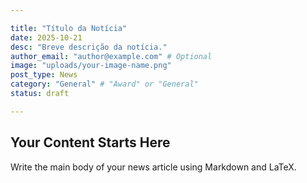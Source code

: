```yaml
---

title: "Título da Notícia"
date: 2025-10-21
desc: "Breve descrição da notícia."
author_email: "author@example.com" # Optional
image: "uploads/your-image-name.png"
post_type: News
category: "General" # "Award" or "General"
status: draft

---
```


## Your Content Starts Here

Write the main body of your news article using Markdown and LaTeX.
